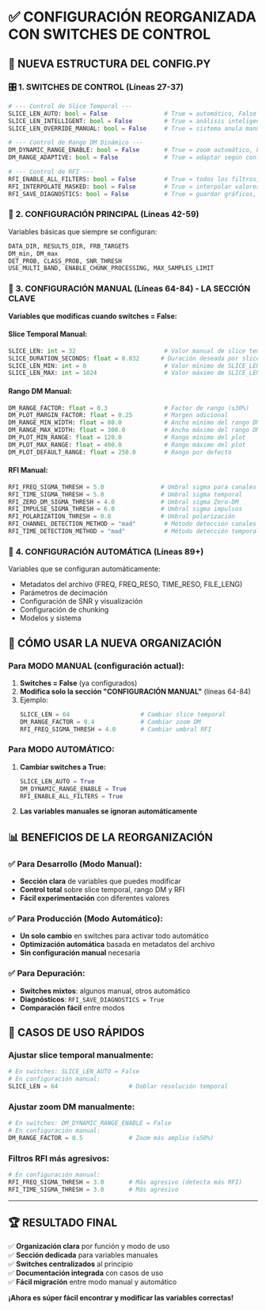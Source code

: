 # ✅ CONFIGURACIÓN REORGANIZADA CON SWITCHES DE CONTROL

## 📁 **NUEVA ESTRUCTURA DEL CONFIG.PY**

### 🎛️ **1. SWITCHES DE CONTROL** (Líneas 27-37)

```python
# --- Control de Slice Temporal ---
SLICE_LEN_AUTO: bool = False                # True = automático, False = manual
SLICE_LEN_INTELLIGENT: bool = False         # True = análisis inteligente, False = usar SLICE_LEN fijo
SLICE_LEN_OVERRIDE_MANUAL: bool = False     # True = sistema anula manual, False = respetar manual

# --- Control de Rango DM Dinámico ---
DM_DYNAMIC_RANGE_ENABLE: bool = False       # True = zoom automático, False = rango fijo
DM_RANGE_ADAPTIVE: bool = False             # True = adaptar según confianza, False = factor fijo

# --- Control de RFI ---
RFI_ENABLE_ALL_FILTERS: bool = False        # True = todos los filtros, False = solo básicos
RFI_INTERPOLATE_MASKED: bool = False        # True = interpolar valores, False = mantener enmascarados
RFI_SAVE_DIAGNOSTICS: bool = False          # True = guardar gráficos, False = no guardar
```

### 🎯 **2. CONFIGURACIÓN PRINCIPAL** (Líneas 42-59)

Variables básicas que siempre se configuran:

```python
DATA_DIR, RESULTS_DIR, FRB_TARGETS
DM_min, DM_max
DET_PROB, CLASS_PROB, SNR_THRESH
USE_MULTI_BAND, ENABLE_CHUNK_PROCESSING, MAX_SAMPLES_LIMIT
```

### 🔧 **3. CONFIGURACIÓN MANUAL** (Líneas 64-84) - **LA SECCIÓN CLAVE**

**Variables que modificas cuando switches = False:**

#### **Slice Temporal Manual:**

```python
SLICE_LEN: int = 32                         # Valor manual de slice temporal
SLICE_DURATION_SECONDS: float = 0.032      # Duración deseada por slice
SLICE_LEN_MIN: int = 0                      # Valor mínimo de SLICE_LEN
SLICE_LEN_MAX: int = 1024                   # Valor máximo de SLICE_LEN
```

#### **Rango DM Manual:**

```python
DM_RANGE_FACTOR: float = 0.3                # Factor de rango (±30%)
DM_PLOT_MARGIN_FACTOR: float = 0.25         # Margen adicional
DM_RANGE_MIN_WIDTH: float = 80.0            # Ancho mínimo del rango DM
DM_RANGE_MAX_WIDTH: float = 300.0           # Ancho máximo del rango DM
DM_PLOT_MIN_RANGE: float = 120.0            # Rango mínimo del plot
DM_PLOT_MAX_RANGE: float = 400.0            # Rango máximo del plot
DM_PLOT_DEFAULT_RANGE: float = 250.0        # Rango por defecto
```

#### **RFI Manual:**

```python
RFI_FREQ_SIGMA_THRESH = 5.0                # Umbral sigma para canales
RFI_TIME_SIGMA_THRESH = 5.0                # Umbral sigma temporal
RFI_ZERO_DM_SIGMA_THRESH = 4.0             # Umbral sigma Zero-DM
RFI_IMPULSE_SIGMA_THRESH = 6.0             # Umbral sigma impulsos
RFI_POLARIZATION_THRESH = 0.8              # Umbral polarización
RFI_CHANNEL_DETECTION_METHOD = "mad"        # Método detección canales
RFI_TIME_DETECTION_METHOD = "mad"           # Método detección temporal
```

### 🤖 **4. CONFIGURACIÓN AUTOMÁTICA** (Líneas 89+)

Variables que se configuran automáticamente:

- Metadatos del archivo (FREQ, FREQ_RESO, TIME_RESO, FILE_LENG)
- Parámetros de decimación
- Configuración de SNR y visualización
- Configuración de chunking
- Modelos y sistema

## 🎯 **CÓMO USAR LA NUEVA ORGANIZACIÓN**

### **Para MODO MANUAL** (configuración actual):

1. **Switches = False** (ya configurados)
2. **Modifica solo la sección "CONFIGURACIÓN MANUAL"** (líneas 64-84)
3. Ejemplo:
   ```python
   SLICE_LEN = 64                    # Cambiar slice temporal
   DM_RANGE_FACTOR = 0.4             # Cambiar zoom DM
   RFI_FREQ_SIGMA_THRESH = 4.0       # Cambiar umbral RFI
   ```

### **Para MODO AUTOMÁTICO:**

1. **Cambiar switches a True:**
   ```python
   SLICE_LEN_AUTO = True
   DM_DYNAMIC_RANGE_ENABLE = True
   RFI_ENABLE_ALL_FILTERS = True
   ```
2. **Las variables manuales se ignoran automáticamente**

## 📊 **BENEFICIOS DE LA REORGANIZACIÓN**

### ✅ **Para Desarrollo (Modo Manual):**

- **Sección clara** de variables que puedes modificar
- **Control total** sobre slice temporal, rango DM y RFI
- **Fácil experimentación** con diferentes valores

### ✅ **Para Producción (Modo Automático):**

- **Un solo cambio** en switches para activar todo automático
- **Optimización automática** basada en metadatos del archivo
- **Sin configuración manual** necesaria

### ✅ **Para Depuración:**

- **Switches mixtos**: algunos manual, otros automático
- **Diagnósticos**: `RFI_SAVE_DIAGNOSTICS = True`
- **Comparación fácil** entre modos

## 🚀 **CASOS DE USO RÁPIDOS**

### **Ajustar slice temporal manualmente:**

```python
# En switches: SLICE_LEN_AUTO = False
# En configuración manual:
SLICE_LEN = 64                    # Doblar resolución temporal
```

### **Ajustar zoom DM manualmente:**

```python
# En switches: DM_DYNAMIC_RANGE_ENABLE = False
# En configuración manual:
DM_RANGE_FACTOR = 0.5             # Zoom más amplio (±50%)
```

### **Filtros RFI más agresivos:**

```python
# En configuración manual:
RFI_FREQ_SIGMA_THRESH = 3.0       # Más agresivo (detecta más RFI)
RFI_TIME_SIGMA_THRESH = 3.0       # Más agresivo
```

---

## 🏆 **RESULTADO FINAL**

✅ **Organización clara** por función y modo de uso  
✅ **Sección dedicada** para variables manuales  
✅ **Switches centralizados** al principio  
✅ **Documentación integrada** con casos de uso  
✅ **Fácil migración** entre modo manual y automático

**¡Ahora es súper fácil encontrar y modificar las variables correctas!**
